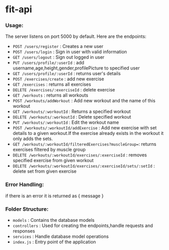 # fit-api


### Usage:

The server listens on port 5000 by default. Here are the endpoints:


- `POST /users/register` : Creates a new user
- `POST /users/login` : Sign in user with valid information
- `GET /users/logout` : Sign out logged in user
- `PUT /users/profile/:userId` : add username,age,height,gender,profilePicture to specified user
- `GET /users/profile/:userId` : returns user's details
- `POST /exercises/create` : add new exercise
- `GET /exercises` : returns all exercises
- `DELETE /exercises/:exerciseId` : delete exercise 
- `GET /workouts` : returns all workouts
- `POST /workouts/addWorkout` : Add new workout and the name of this workout
- `GET /workouts/:workoutId` : Returns a specified workout
- `DELETE /workouts/:workoutId` : Delete specified workout
- `PUT /workouts/:workoutId` : Edit the workout name
- `POST /workouts/:workoutId/addExercise` : Add new exercise with set details to a given workout.If the exercise already exists in the workout it only adds the sets.
- `GET /workouts/:workoutId/filteredExercises?muscleGroup=`: returns exercises filtered by muscle group
- `DELETE /workouts/:workoutId/exercises/:exerciseId` : removes specified exercise from given workout
- `DELETE /workouts/:workoutId/exercises/:exerciseId/sets/:setId` : delete set from given exercise 
  


### Error Handling:

<p>if there is an error it is returned as { message }</p>


### Folder Structure:
- `models` : Contains the database models
- `controllers` : Used for creating the endpoints,handle requests and responses
- `services` : Handle database model operations
- `index.js` : Entry point of the application
